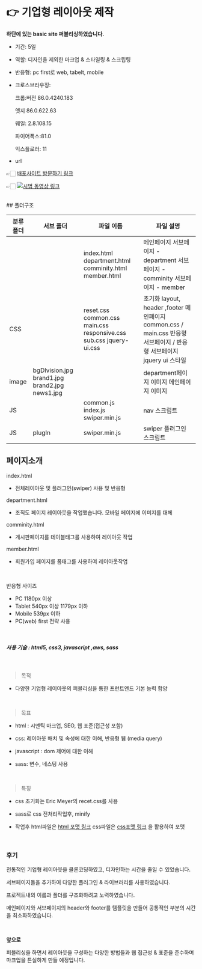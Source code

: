 #  👉 기업형 레이아웃 제작

**하단에 있는 basic site 퍼블리싱하였습니다.**
<br>
- 기간: 5일
- 역할: 디자인을 제외한 마크업 & 스타일링 & 스크립팅

- 반응형: pc first로 web, tabelt, mobile

- 크로스브라우징:

   크롬:버전 86.0.4240.183

   엣지 86.0.622.63

   웨일: 2.8.108.15

   파이어폭스:81.0

  익스플로러: 11

- url

👉🏻 [배포사이트 방문하기 링크](http://corporatelayout.s3-website.ap-northeast-2.amazonaws.com/)

👉🏻 [![시범 동영상 링크](https://img.youtube.com/vi/0-RKm8nV00Y/hqdefault.jpg)](https://www.youtube.com/watch?v=0-RKm8nV00Y)

<br>
## 폴더구조

| 분류 폴더 | 서브 폴더                                      | 파일 이름                                                    | 파일 설명                                                    |
| --------- | ---------------------------------------------- | ------------------------------------------------------------ | ------------------------------------------------------------ |
|           |                                                | index.html department.html comminity.html member.html        | 메인페이지 서브페이지 - department 서브페이지 - comminity 서브페이지 - member |
| CSS       |                                                | reset.css common.css main.css responsive.css sub.css jquery-ui.css | 초기화 layout, header ,footer 메인페이지 common.css / main.css 반응형 서브페이지 / 반응형 서브페이지 jquery ui 스타일 |
| image     | bgDlvision.jpg brand1.jpg brand2.jpg news1.jpg |                                                              | department페이지 이미지 메인페이지 이미지                    |
| JS        |                                                | common.js  index.js swiper.min.js                            | nav 스크립트                                                 |
| JS        | plugIn                                         | swiper.min.js                                                | swiper 플러그인 스크립트                                     |



## 페이지소개

index.html

- 전체레이아웃 및 플러그인(swiper) 사용 및 반응형

department.html

- 조직도 페이지 레이아웃을 작업했습니다. 모바일 페이지에 이미지를 대체

comminity.html

- 게시판페이지를 테이블태그를 사용하여 레이아웃 작업

member.html

- 회원가입 페이지를 폼태그를 사용하여 레이아웃작업

<br>

반응형 사이즈

- PC 1180px 이상
- Tablet 540px 이상 1179px 이하
- Mobile 539px 이하
- PC(web) first 전략 사용

<br>

##### 사용 기술 : html5, css3, javascript ,aws, sass

<br>	

> 목적

-  다양한 기업형 레이아웃의 퍼블리싱을 통한 프런트엔드 기본 능력 함양

<br>

> 목표

- html : 시맨틱 마크업, SEO, 웹 표준(접근성 포함)


- css: 레이아웃 배치 및 속성에 대한 이해, 반응형 웹 (media query)


- javascript : dom 제어에 대한 이해


- sass: 변수, 네스팅 사용


<br>

> 특징

- css 초기화는 Eric Meyer의 recet.css를 사용


- sass로 css 전처리작업후, minify

- 작업후 html파일은 [html 포맷 링크](https://prettydiff.com/?m=beautify&html) css파일은 [css포맷 링크](http://www.lonniebest.com/FormatCSS/) 을 활용하여 포맷


<br>


### 후기

전통적인 기업형 레이아웃을 클론코딩하였고, 디자인하는 시간을 줄일 수 있었습니다.

서브페이지들을 추가하여 다양한 플러그인 & 라이브러리를 사용하였습니다.

프로젝트내의 이름과 폴더를 구조화하려고 노력하였습니다.

메인페이지와 서브페이지의 header와 footer를 템플릿을 만들어 공통적인 부분의 시간을 최소화하였습니다.

<br>

**앞으로**

퍼블리싱을 하면서 레이아웃을 구성하는 다양한 방법들과 웹 접근성 & 표준을 준수하며 마크업을 튼실하게 만들 예정입니다.

